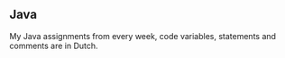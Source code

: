 ## Java

My Java assignments from every week, code variables, statements and comments are in Dutch.
